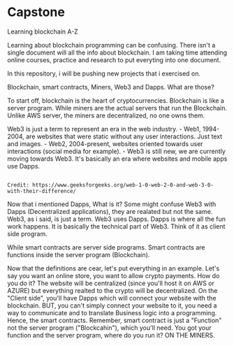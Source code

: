 # Capstone
Learning blockchain A-Z

Learning about blockchain programming can be confusing. There isn't a single document will all the info about blockchain.
I am taking time attending online courses, practice and research to put everyting into one document.


In this repository, i will be pushing new projects that i exercised on.


Blockchain, smart contracts, Miners, Web3 and Dapps. What are those?

To start off, blockchain is the heart of cryptocurrencies. Blockchain is like a server program. While miners are the actual servers that run the Blockchain. Unlike AWS server, the miners are decentralized, no one owns them.

Web3 is just a term to represent an era in the web industry.
    - Web1, 1994-2004, are websites that were static without any user interactions. Just text and images.
    - Web2, 2004-present, websites oriented towards user interactions (social media for example).
    - Web3 is still new, we are currently moving towards Web3. It's basically an era where websites and mobile apps use Dapps.

                                                                                            Credit: https://www.geeksforgeeks.org/web-1-0-web-2-0-and-web-3-0-with-their-difference/

Now that i mentioned Dapps, What is it? Some might confuse Web3 with Dapps (Decentralized applications), they are realated but not the same. Web3, as i said, is just a term. Web3 uses Dapps. 
Dapps is where all the fun work happens. It is basically the technical part of Web3. Think of it as client side program.

While smart contracts are server side programs. Smart contracts are functions inside the server program (Blockchain).

Now that the definitions are cear, let's put everything in an example.
    Let's say you want an online store, you want to allow crypto payments. How do you do it? The website will be centralized (since you'll host it on AWS or AZURE) but everything realted to the crypto will be decentralized. On the "Client side", you'll have Dapps which will connect your website with the blockchain. BUT, you can't simply connect your website to it, you need a way to communicate and to translate Business logic into a programming. Hence, the smart contracts. Remember, smart contract is just a "Function" not the server program ("Blockcahin"), which you'll need. You got your function and the server program, where do you run it? ON THE MINERS.
